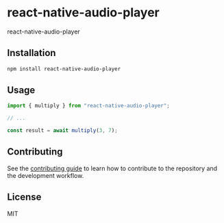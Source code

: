 # react-native-audio-player

react-native-audio-player

## Installation

```sh
npm install react-native-audio-player
```

## Usage

```js
import { multiply } from "react-native-audio-player";

// ...

const result = await multiply(3, 7);
```

## Contributing

See the [contributing guide](CONTRIBUTING.md) to learn how to contribute to the repository and the development workflow.

## License

MIT
